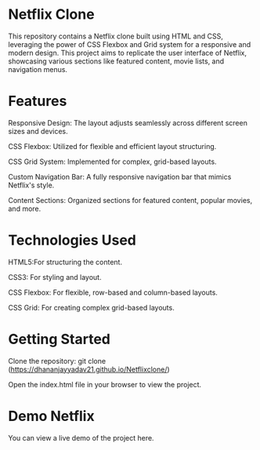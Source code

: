 # Netflix Clone
This repository contains a Netflix clone built using HTML and CSS, leveraging the power of CSS Flexbox and Grid system for a responsive and modern design. This project aims to replicate the user interface of Netflix, showcasing various sections like featured content, movie lists, and navigation menus.

# Features
Responsive Design: The layout adjusts seamlessly across different screen sizes and devices.

CSS Flexbox: Utilized for flexible and efficient layout structuring.

CSS Grid System: Implemented for complex, grid-based layouts.

Custom Navigation Bar: A fully responsive navigation bar that mimics Netflix's style.

Content Sections: Organized sections for featured content, popular movies, and more.

# Technologies Used
HTML5:For structuring the content.

CSS3: For styling and layout.

CSS Flexbox: For flexible, row-based and column-based layouts.

CSS Grid: For creating complex grid-based layouts.

# Getting Started
Clone the repository: git clone (https://dhananjayyadav21.github.io/Netflixclone/)

Open the index.html file in your browser to view the project.

# Demo Netflix
You can view a live demo of the project here.

